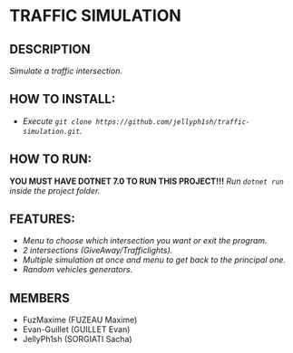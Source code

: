 # TRAFFIC SIMULATION

## DESCRIPTION
*Simulate a traffic intersection.*

## HOW TO INSTALL:
- *Execute `git clone https://github.com/jellyph1sh/traffic-simulation.git`.*

## HOW TO RUN:
**YOU MUST HAVE DOTNET 7.0 TO RUN THIS PROJECT!!!**
*Run `dotnet run` inside the project folder.*

## FEATURES:
- *Menu to choose which intersection you want or exit the program.*
- *2 intersections (GiveAway/Trafficlights).*
- *Multiple simulation at once and menu to get back to the principal one.*
- *Random vehicles generators.* 

## MEMBERS
- FuzMaxime (FUZEAU Maxime)
- Evan-Guillet (GUILLET Evan)
- JellyPh1sh (SORGIATI Sacha)